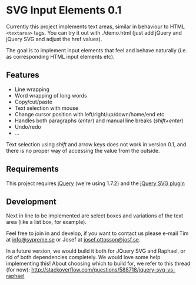 SVG Input Elements 0.1
======================

Currently this project implements text areas, similar in behaviour to HTML 
`<textarea>` tags. You can try it out with ./demo.html (just add jQuery and 
jQuery SVG and adjust the href values). 

The goal is to implement input elements that feel and behave naturally (i.e. 
as corresponding HTML input elements etc). 

Features 
--------
* Line wrapping
* Word wrapping of long words
* Copy/cut/paste
* Text selection with mouse
* Change cursor position with left/right/up/down/home/end etc
* Handles both paragraphs (_enter_) and manual line breaks (_shift+enter_)
* Undo/redo
* ...

Text selection using _shift_ and arrow keys does not work in version 0.1, and 
there is no proper way of accessing the value from the outside. 

Requirements
------------
This project requires [jQuery](http://docs.jquery.com/Downloading_jQuery) 
(we're using 1.7.2) and the 
[jQuery SVG plugin](http://keith-wood.name/svg.html)

Development
-----------
Next in line to be implemented are select boxes and variations of the text 
area (like a list box, for example). 

Feel free to join in and develop, if you want to contact us please e-mail 
Tim at [info@sypreme.se](mailto:info@sypreme.se) or Josef at 
[josef.ottosson@josf.se](mailto:josef.ottosson@josf.se). 

In a future version, we would build it both for JQuery SVG and Raphael, or 
rid of both dependencies completely. We would love some help implementing 
this! About choosing which to build for, we refer to this thread (for now):
http://stackoverflow.com/questions/588718/jquery-svg-vs-raphael